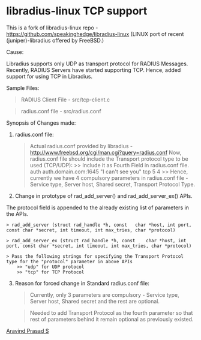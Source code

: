 libradius-linux TCP support
===========================

This is a fork of libradius-linux repo - https://github.com/speakinghedge/libradius-linux (LINUX port of recent (juniper)-libradius offered by FreeBSD.) 

Cause:

Libradius supports only UDP as transport protocol for RADIUS Messages. Recently, RADIUS Servers have started supporting TCP. Hence, added support for using TCP in Libradius. 

Sample Files:

> RADIUS Client File - src/tcp-client.c

> radius.conf file - src/radius.conf 

Synopsis of Changes made:

1) radius.conf file:

	> Actual radius.conf provided by libradius - http://www.freebsd.org/cgi/man.cgi?query=radius.conf 
	> Now, radius.conf file should include the Transport protocol type to be used (TCP/UDP):
		>> Include it as Fourth Field in radius.conf file. 
			auth  auth.domain.com:1645	 "I can't see you" tcp 5 4 
		>> Hence, currently we have 4 compulsory parameters in radius.conf file - Service type, Server host, Shared secret, Transport Protocol Type.
	
2) Change in prototype of rad_add_server() and rad_add_server_ex() APIs. 

The protocol field is appended to the already existing list of parameters in the APIs. 

	> rad_add_server (struct rad_handle *h, const	char *host, int	port, const char *secret, int timeout, int max_tries, char *protocol)
	
	> rad_add_server_ex (struct rad_handle *h, const	char *host, int	port, const char *secret, int timeout, int max_tries, char *protocol)
	
	> Pass the following strings for specifying the Transport Protocol type for the "protocol" parameter in above APIs 
		>> "udp" for UDP protocol
		>> "tcp" for TCP Protocol

3) Reason for forced change in Standard radius.conf file: 

	> Currently, only 3 parameters are compulsory - Service type, Server host, Shared secret and the rest are optional. 
	
	> Needed to add Transport Protocol as the fourth parameter so that rest of parameters behind it remain optional as previously existed. 


<script type="text/javascript" src="https://platform.linkedin.com/badges/js/profile.js" async defer></script>

<div class="LI-profile-badge"  data-version="v1" data-size="medium" data-locale="en_US" data-type="vertical" data-theme="dark" data-vanity="aravindprasads"><a class="LI-simple-link" href='https://in.linkedin.com/in/aravindprasads?trk=profile-badge'>Aravind Prasad S</a></div>
